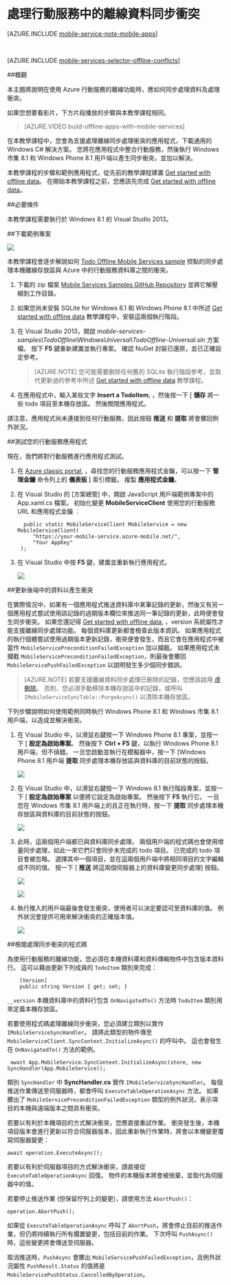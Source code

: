 <properties
    pageTitle="處理通用 Windows 應用程式中的離線資料衝突 | Microsoft Azure"
    description="了解您在通用 Windows 應用程式中同步離線資料時應如何使用 Azure 行動服務處理衝突"
    documentationCenter="windows"
    authors="wesmc7777"
    manager="dwrede"
    editor=""
    services="mobile-services"/>

<tags
    ms.service="mobile-services"
    ms.workload="mobile"
    ms.tgt_pltfrm="mobile-windows-store"
    ms.devlang="dotnet"
    ms.topic="article"
    ms.date="11/12/2015"
    ms.author="glenga"/>


# 處理行動服務中的離線資料同步衝突

[AZURE.INCLUDE [mobile-service-note-mobile-apps](../../includes/mobile-services-note-mobile-apps.md)]

&nbsp;


[AZURE.INCLUDE [mobile-services-selector-offline-conflicts](../../includes/mobile-services-selector-offline-conflicts.md)]

##概觀

本主題將說明在使用 Azure 行動服務的離線功能時，應如何同步處理資料及處理衝突。

如果您想要看影片，下方片段播放的步驟與本教學課程相同。

> [AZURE.VIDEO build-offline-apps-with-mobile-services]

在本教學課程中，您會為支援處理離線同步處理衝突的應用程式，下載通用的 Windows C# 解決方案。 您將在應用程式中整合行動服務，然後執行 Windows 市集 8.1 和 Windows Phone 8.1 用戶端以產生同步衝突，並加以解決。

本教學課程的步驟和範例應用程式，從先前的教學課程建置 [Get started with offline data]。 在開始本教學課程之前，您應該先完成 [Get started with offline data]。


##必要條件

本教學課程需要執行於 Windows 8.1 的 Visual Studio 2013。


##下載範例專案

![][0]

本教學課程會逐步解說如何 [Todo Offline Mobile Services sample] 控點的同步處理本機離線存放區與 Azure 中的行動服務資料庫之間的衝突。

1. 下載的 zip 檔案 [Mobile Services Samples GitHub Repository] 並將它解壓縮到工作目錄。

2. 如果您尚未安裝 SQLite for Windows 8.1 和 Windows Phone 8.1 中所述 [Get started with offline data] 教學課程中，安裝這兩個執行階段。

3. 在 Visual Studio 2013，開啟 *mobile-services-samples\TodoOffline\WindowsUniversal\TodoOffline-Universal.sln* 方案檔。 按下 **F5** 鍵重新建置並執行專案。 確認 NuGet 封裝已還原，並已正確設定參考。

    >[AZURE.NOTE] 您可能需要刪除任何舊的 SQLite 執行階段參考，並取代更新過的參考中所述 [Get started with offline data] 教學課程。

4. 在應用程式中，輸入某些文字 **Insert a TodoItem**, ，然後按一下 [ **儲存** 將一些 todo 項目至本機存放區。 然後關閉應用程式。

請注意，應用程式尚未連接到任何行動服務，因此按鈕 **推送** 和 **提取** 將會擲回例外狀況。




##測試您的行動服務應用程式

現在，我們將對行動服務進行應用程式測試。

1. 在 [Azure classic portal], ，尋找您的行動服務應用程式金鑰，可以按一下 **管理金鑰** 命令列上的 **儀表板** ] 索引標籤。 複製 **應用程式金鑰**。

2. 在 Visual Studio 的 [方案總管] 中，開啟 JavaScript 用戶端範例專案中的 App.xaml.cs 檔案。 初始化變更 **MobileServiceClient** 使用您的行動服務 URL 和應用程式金鑰 ︰

         public static MobileServiceClient MobileService = new MobileServiceClient(
            "https://your-mobile-service.azure-mobile.net/",
            "Your AppKey"
        );

3. 在 Visual Studio 中按 **F5** 鍵，建置並重新執行應用程式。

    ![][0]


##更新後端中的資料以產生衝突

在實際情況中，如果有一個應用程式推送資料庫中某筆記錄的更新，然後又有另一個應用程式嘗試使用該記錄的過期版本欄位來推送同一筆記錄的更新，此時便會發生同步衝突。 如果您還記得 [Get started with offline data], ，version 系統屬性才能支援離線同步處理功能。 每個資料庫更新都會檢查此版本資訊。 如果應用程式的執行個體嘗試使用過期版本更新記錄，衝突便會發生，而且它會在應用程式中被當作 `MobileServicePreconditionFailedException` 加以攔截。 如果應用程式未攔截 `MobileServicePreconditionFailedException`，則最後會擲回 `MobileServicePushFailedException` 以說明發生多少個同步錯誤。

>[AZURE.NOTE] 若要支援離線資料同步處理已刪除的記錄，您應該啟用 [虛刪除](mobile-services-using-soft-delete.md)。 否則，您必須手動移除本機存放區中的記錄，或呼叫 `IMobileServiceSyncTable::PurgeAsync()` 以清除本機存放區。


下列步驟說明如何使用範例同時執行 Windows Phone 8.1 和 Windows 市集 8.1 用戶端，以造成並解決衝突。

1. 在 Visual Studio 中，以滑鼠右鍵按一下 Windows Phone 8.1 專案，並按一下 [ **設定為啟始專案**。 然後按下 **Ctrl + F5** 鍵，以執行 Windows Phone 8.1 用戶端，但不偵錯。 一旦您啟動並執行在模擬器中，按一下 [Windows Phone 8.1 用戶端 **提取** 同步處理本機存放區與資料庫的目前狀態的按鈕。

    ![][3]


2. 在 Visual Studio 中，以滑鼠右鍵按一下 Windows 8.1 執行階段專案，並按一下 [ **設定為啟始專案** 以便將它設定為啟始專案。 然後按下 **F5** 執行它。 一旦您在 Windows 市集 8.1 用戶端上的且正在執行時，按一下 **提取** 同步處理本機存放區與資料庫的目前狀態的按鈕。

    ![][4]

3. 此時，這兩個用戶端都已與資料庫同步處理。 兩個用戶端的程式碼也會使用增量同步處理，如此一來它們只會同步未完成的 todo 項目。 已完成的 todo 項目會被忽略。 選擇其中一個項目，並在這兩個用戶端中將相同項目的文字編輯成不同的值。 按一下 [ **推送** 將這兩個伺服器上的資料庫變更同步處理] 按鈕。

    ![][5]

    ![][6]


4. 執行推入的用戶端最後會發生衝突，使用者可以決定要認可至資料庫的值。 例外狀況會提供可用來解決衝突的正確版本值。

    ![][7]



##檢閱處理同步衝突的程式碼

為使用行動服務的離線功能，您必須在本機資料庫和資料傳輸物件中包含版本資料行。 這可以藉由更新下列成員的 `TodoItem` 類別來完成：

        [Version]
        public string Version { get; set; }

 `__version` 本機資料庫中的資料行包含  `OnNavigatedTo()` 方法時 `TodoItem` 類別用來定義本機存放區。

若要使用程式碼處理離線同步衝突，您必須建立類別以實作 `IMobileServiceSyncHandler`。 請將此類型的物件傳至 `MobileServiceClient.SyncContext.InitializeAsync()` 的呼叫中。 這也會發生在  `OnNavigatedTo()` 方法的範例。

     await App.MobileService.SyncContext.InitializeAsync(store, new SyncHandler(App.MobileService));

類別 `SyncHandler` 中 **SyncHandler.cs** 實作 `IMobileServiceSyncHandler`。 每個推送作業傳送至伺服器時，都會呼叫 `ExecuteTableOperationAsync` 方法。 如果擲出了 `MobileServicePreconditionFailedException` 類型的例外狀況，表示項目的本機與遠端版本之間具有衝突。

若要以有利於本機項目的方式解決衝突，您應直接重試作業。 衝突發生後，本機項目版本會進行更新以符合伺服器版本，因此重新執行作業時，將會以本機變更覆寫伺服器變更：

    await operation.ExecuteAsync();

若要以有利於伺服器項目的方式解決衝突，請直接從 `ExecuteTableOperationAsync` 回復。 物件的本機版本將會被捨棄，並取代為伺服器中的值。

若要停止推送作業 (但保留佇列上的變更)，請使用方法 `AbortPush()`：

    operation.AbortPush();

如果從 `ExecuteTableOperationAsync` 呼叫了 `AbortPush`，將會停止目前的推送作業，但仍將持續執行所有擱置變更，包括目前的作業。 下次呼叫 `PushAsync()` 時，這些變更將會傳送至伺服器。

取消推送時，`PushAsync` 會擲出 `MobileServicePushFailedException`，且例外狀況屬性 `PushResult.Status` 的值將是 `MobileServicePushStatus.CancelledByOperation`。



<!-- Images -->
[0]: ./media/mobile-services-windows-store-dotnet-handling-conflicts-offline-data/mobile-services-handling-conflicts-app-run1.png
[1]: ./media/mobile-services-windows-store-dotnet-handling-conflicts-offline-data/javascript-backend-database.png
[2]: ./media/mobile-services-windows-store-dotnet-handling-conflicts-offline-data/dotnet-backend-database.png
[3]: ./media/mobile-services-windows-store-dotnet-handling-conflicts-offline-data/wp81-view.png
[4]: ./media/mobile-services-windows-store-dotnet-handling-conflicts-offline-data/win81-view.png
[5]: ./media/mobile-services-windows-store-dotnet-handling-conflicts-offline-data/wp81-edit-text.png
[6]: ./media/mobile-services-windows-store-dotnet-handling-conflicts-offline-data/win81-edit-text.png
[7]: ./media/mobile-services-windows-store-dotnet-handling-conflicts-offline-data/conflict.png




<!-- URLs -->
[Handling conflicts code sample]: http://go.microsoft.com/fwlink/?LinkId=394787
[Get started with Mobile Services]: ../mobile-services-windows-store-get-started.md
[Get started with offline data]: mobile-services-windows-store-dotnet-get-started-offline-data.md
[SQLite for Windows 8.1]: http://go.microsoft.com/fwlink/?LinkId=394776
[Azure classic portal]: https://manage.windowsazure.com/
[Handling Database Conflicts]: mobile-services-windows-store-dotnet-handle-database-conflicts.md#test-app
[Mobile Services Samples GitHub Repository]: http://go.microsoft.com/fwlink/?LinkId=512865
[Todo Offline Mobile Services sample]: http://go.microsoft.com/fwlink/?LinkId=512866



